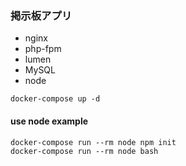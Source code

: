 ### 掲示板アプリ  
- nginx
- php-fpm
- lumen
- MySQL
- node
  
`docker-compose up -d`  
#### use node  example  
```docker-compose run --rm node npm init```  
```docker-compose run --rm node bash```  